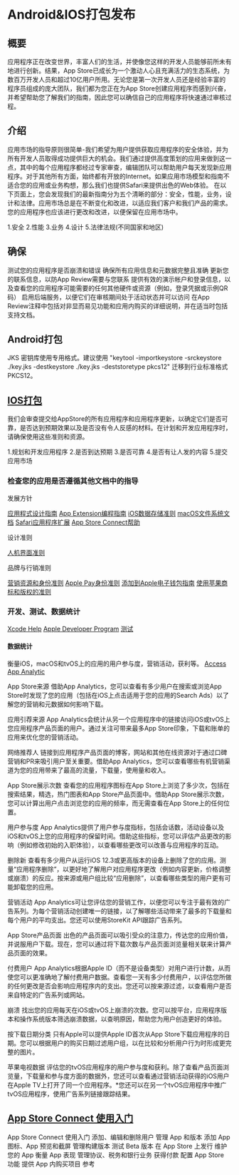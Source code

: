 # Android&IOS打包发布


## 概要
应用程序正在改变世界，丰富人们的生活，并使像您这样的开发人员能够前所未有地进行创新。结果，App Store已成长为一个激动人心且充满活力的生态系统，为数百万开发人员和超过10亿用户所用。无论您是第一次开发人员还是经验丰富的程序员组成的庞大团队，我们都为您正在为App Store创建应用程序而感到兴奋，并希望帮助您了解我们的指南，因此您可以确信自己的应用程序将快速通过审核过程。

## 介绍
应用市场的指导原则很简单-我们希望为用户提供获取应用程序的安全体验，并为所有开发人员取得成功提供巨大的机会。我们通过提供高度策划的应用来做到这一点，其中的每个应用程序都经过专家审查，编辑团队可以帮助用户每天发现新应用程序。对于其他所有方面，始终都有开放的Internet。如果应用市场模型和指南不适合您的应用或业务构想，那么我们也提供Safari来提供出色的Web体验。
在以下页面上，您会发现我们的最新指南分为五个清晰的部分：安全，性能，业务，设计和法律。应用市场总是在不断变化和改进，以适应我们客户和我们产品的需求。您的应用程序也应该进行更改和改进，以便保留在应用市场中。

1.安全
2.性能
3.业务
4.设计
5.法律法规(不同国家和地区)

## 确保

测试您的应用程序是否崩溃和错误
确保所有应用信息和元数据完整且准确
更新您的联系信息，以防App Review需要与您联系
提供有效的演示帐户和登录信息，以及查看您的应用程序可能需要的任何其他硬件或资源（例如，登录凭据或示例QR码）
启用后端服务，以便它们在审核期间处于活动状态并可以访问
在App Review注释中包括对非显而易见功能和应用内购买的详细说明，并在适当时包括支持文档。

## Android打包
JKS 密钥库使用专用格式。建议使用 "keytool -importkeystore -srckeystore ./key.jks -destkeystore ./key.jks -deststoretype pkcs12" 迁移到行业标准格式 PKCS12。

## [IOS打包](https://developer.apple.com/app-store/review/guidelines/)

我们会审查提交给AppStore的所有应用程序和应用程序更新，以确定它们是否可靠，是否达到预期效果以及是否没有令人反感的材料。在计划和开发应用程序时，请确保使用这些准则和资源。

1.规划和开发应用程序
2.是否到达预期
3.是否可靠
4.是否有让人发的内容
5.提交应用市场


### 检查您的应用是否遵循其他文档中的指导

发展方针

[应用程式设计指南](https://developer.apple.com/library/archive/documentation/iPhone/Conceptual/iPhoneOSProgrammingGuide/Introduction/Introduction.html#//apple_ref/doc/uid/TP40007072)
[App Extension编程指南](https://developer.apple.com/library/archive/documentation/General/Conceptual/ExtensibilityPG/)
[iOS数据存储准则](https://developer.apple.com/icloud/documentation/data-storage/index.html)
[macOS文件系统文档](https://developer.apple.com/library/archive/documentation/FileManagement/Conceptual/FileSystemProgrammingGuide/Introduction/Introduction.html#//apple_ref/doc/uid/TP40010672)
[Safari应用程序扩展](https://developer.apple.com/documentation/safariservices/safari_app_extensions)
[App Store Connect帮助](https://help.apple.com/app-store-connect/)

设计准则

[人机界面准则](https://developer.apple.com/design/human-interface-guidelines/)

品牌与行销准则

[营销资源和身份准则](https://developer.apple.com/app-store/marketing/guidelines/)
[Apple Pay身份准则](https://developer.apple.com/apple-pay/marketing/)
[添加到Apple电子钱包指南](https://developer.apple.com/wallet/Add-to-Apple-Wallet-Guidelines.pdf)
[使用苹果商标和版权的准则](http://www.apple.com/legal/intellectual-property/guidelinesfor3rdparties.html)


### 开发、测试、数据统计
[Xcode Help](https://help.apple.com/xcode/mac/current/#/devc8c2a6be1)
[Apple Developer Program](https://developer.apple.com/programs/)
[测试](https://developer.apple.com/testflight/)


#### 数据统计

衡量iOS，macOS和tvOS上的应用的用户参与度，营销活动，获利等。
[Access App Analytic](https://developer.apple.com/app-store-connect/analytics/)

App Store来源
借助App Analytics，您可以查看有多少用户在搜索或浏览App Store时发现了您的应用（包括在iOS上点击适用于您的应用的Search Ads）以了解您的营销和元数据如何影响下载。

应用引荐来源
App Analytics会统计从另一个应用程序中的链接访问iOS或tvOS上您应用程序产品页面的用户。通过关注可带来最多App Store印象，下载和账单的应用来优化您的营销活动。

网络推荐人
链接到应用程序产品页面的博客，网站和其他在线资源对于通过口碑营销和PR来吸引用户至关重要。借助App Analytics，您可以查看哪些有机营销渠道为您的应用带来了最高的流量，下载量，使用量和收入。

App Store展示次数
查看您的应用程序图标在App Store上浏览了多少次，包括在搜索结果，精选，热门图表和App Store产品页面中。借助App Store展示次数，您可以计算出用户点击浏览您的应用的频率，而无需查看在App Store上的任何位置。

用户参与度
App Analytics提供了用户参与度指标，包括会话数，活动设备以及iOS和tvOS上您的应用程序的保留时间。借助这些指标，您可以评估产品更改的影响（例如修改初始的入职体验），以查看哪些更改可以改善与应用程序的互动。

删除新
查看有多少用户从运行iOS 12.3或更高版本的设备上删除了您的应用。测量“应用程序删除”，以更好地了解用户对应用程序更改（例如内容更新，价格调整或崩溃）的反应。按来源或用户组比较“应用删除”，以查看哪些类型的用户更有可能卸载您的应用。

营销活动
App Analytics可让您评估您的营销工作，以便您可以专注于最有效的广告系列。为每个营销活动创建唯一的链接，以了解哪些活动带来了最多的下载量和每个用户的平均支出。您还可以使用StoreKit API跟踪广告系列。

App Store产品页面
出色的产品页面可以吸引受众的注意力，传达您的应用价值，并说服用户下载。现在，您可以通过将下载次数与产品页面浏览量相关联来计算产品页面的效果。

付费用户
App Analytics根据Apple ID（而不是设备类型）对用户进行计数，从而使您可以更准确地了解付费用户数据。查看您一天有多少付费用户，以评估您所做的任何更改是否会影响应用程序内的支出。您还可以按来源过滤，以查看用户是否来自特定的广告系列或网站。

崩溃
找出您的应用每天在iOS或tvOS上崩溃的次数。您可以按平台，应用程序版本和操作系统版本筛选崩溃数据，以查明原因，帮助您为用户创造更好的体验。

按下载日期分类
只有Apple可以提供Apple ID首次从App Store下载应用程序的日期。您可以根据用户的购买日期过滤用户组，以在比较和分析用户行为时形成更完整的图片。

苹果电视数据
评估您的tvOS应用程序的用户参与度和获利。除了查看产品页面浏览量，下载量和参与度方面的数据外，您还可以查看通过营销活动获得的iOS用户在Apple TV上打开了同一个应用程序。*您还可以在另一个tvOS应用程序中推广tvOS应用程序，使用广告系列链接跟踪结果。

## [App Store Connect 使用入门](https://help.apple.com/app-store-connect/?lang=zh-cn#/)

App Store Connect 使用入门
添加、编辑和删除用户
管理 App 和版本
添加 App 图标、App 预览和截屏
管理构建版本
测试 Beta 版本
在 App Store 上发行
维护您的 App
衡量 App 表现
管理协议、税务和银行业务
获得付款
配置 App Store 功能
提供 App 内购买项目
参考

##
